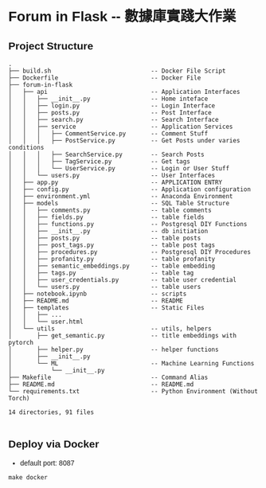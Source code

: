 <!DOCTYPE html>
<html>
<head>
  <link rel="stylesheet" href="https://cdn.jsdelivr.net/npm/lxgw-wenkai-webfont@1.1.0/style.css" />
  <!-- Lite version -->
  <link rel="stylesheet" href="https://cdn.jsdelivr.net/npm/lxgw-wenkai-lite-webfont@1.1.0/style.css" />
  <!-- TC version -->
  <link rel="stylesheet" href="https://cdn.jsdelivr.net/npm/lxgw-wenkai-tc-webfont@1.0.0/style.css" />
  <!-- Screen version -->
  <link rel="stylesheet" href="https://cdn.jsdelivr.net/npm/lxgw-wenkai-screen-webfont@1.1.0/style.css" />

  <style>
    body {
      font-family: "LXGW WenKai", sans-serif;
      /* Lite version */
      font-family: "LXGW WenKai Lite", sans-serif;
      /* TC version */
      font-family: "LXGW WenKai TC", sans-serif;
      /* Screen version */
      font-family: "LXGW WenKai Screen", sans-serif;
    }
  </style>

</head>
<body>
<div>

# Forum in Flask -- 數據庫實踐大作業

## Project Structure

<pre>
<code>.
├── build.sh                            -- Docker File Script
├── Dockerfile                          -- Docker File
├── forum-in-flask
│   ├── api                             -- Application Interfaces            
│   │   ├── __init__.py                 -- Home inteface                     
│   │   ├── login.py                    -- Login Interface                   
│   │   ├── posts.py                    -- Post Interface                    
│   │   ├── search.py                   -- Search Interface                  
│   │   ├── service                     -- Application Services              
│   │   │   ├── CommentService.py       -- Comment Stuff                     
│   │   │   ├── PostService.py          -- Get Posts under varies conditions 
│   │   │   ├── SearchService.py        -- Search Posts                      
│   │   │   ├── TagService.py           -- Get tags                          
│   │   │   └── UserService.py          -- Login or User Stuff               
│   │   └── users.py                    -- User Interfaces                   
│   ├── app.py                          -- APPLICATION ENTRY                 
│   ├── config.py                       -- Application configuration         
│   ├── environment.yml                 -- Anaconda Environment              
│   ├── models                          -- SQL Table Structure               
│   │   ├── comments.py                 -- table comments                    
│   │   ├── fields.py                   -- table fields                      
│   │   ├── functions.py                -- Postgresql DIY Functions          
│   │   ├── __init__.py                 -- db initiation                     
│   │   ├── posts.py                    -- table posts                       
│   │   ├── post_tags.py                -- table post tags                   
│   │   ├── procedures.py               -- Postgresql DIY Procedures         
│   │   ├── profanity.py                -- table profanity                   
│   │   ├── semantic_embeddings.py      -- table embedding                   
│   │   ├── tags.py                     -- table tag                         
│   │   ├── user_credentials.py         -- table user credential             
│   │   └── users.py                    -- table users                       
│   ├── notebook.ipynb                  -- scripts                           
│   ├── README.md                       -- README                            
│   ├── templates                       -- Static Files                      
│   │   ├── ...                                                              
│   │   └── user.html                                                        
│   └── utils                           -- utils, helpers                    
│       ├── get_semantic.py             -- title embeddings with pytorch     
│       ├── helper.py                   -- helper functions                  
│       ├── __init__.py                                                      
│       └── ML                          -- Machine Learning Functions        
│           └── __init__.py                                                  
├── Makefile                            -- Command Alias
├── README.md                           -- README.md
└── requirements.txt                    -- Python Environment (Without Torch)

14 directories, 91 files
</code>
</pre>

## Deploy via Docker
* default port: 8087
```shell
make docker
```
</div>
</body>
</html>


